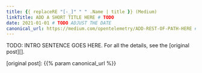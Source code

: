```yaml
---
title: {{ replaceRE "[-_]" " " .Name | title }} (Medium)
linkTitle: ADD A SHORT TITLE HERE # TODO
date: 2021-01-01 # TODO ADJUST THE DATE
canonical_url: https://medium.com/opentelemetry/ADD-REST-OF-PATH-HERE # TODO
---
```


TODO: INTRO SENTENCE GOES HERE. For all the details, see the [original post][].

[original post]: {{% param canonical_url %}}
